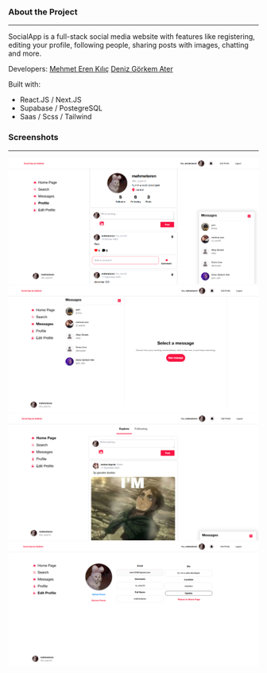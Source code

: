 ### About the Project

------------


SocialApp is a full-stack social media website with features like registering, editing your profile, following people, sharing posts with images, chatting and more.



Developers: [Mehmet Eren Kılıç](https://github.com/eren5515) [Deniz Görkem Ater](https://github.com/Gorcc)

Built with: 
 -  React.JS / Next.JS
 -  Supabase / PostegreSQL
 -  Saas / Scss / Tailwind
 

### Screenshots
------------
![](https://github.com/eren5515/asd/blob/main/resim_2024-02-26_153454553.png?raw=true)
![](https://github.com/eren5515/asd/blob/main/resim_2024-02-26_153509232.png?raw=true)
![](https://github.com/eren5515/asd/blob/main/resim_2024-02-26_153558512.png?raw=true)
![](https://github.com/eren5515/asd/blob/main/resim_2024-02-26_153527499.png?raw=true)


